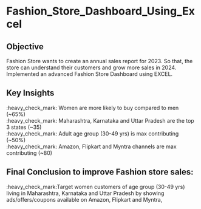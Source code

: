 <h1> Fashion_Store_Dashboard_Using_Excel </h1>

<h2> Objective </h2>
Fashion Store wants to create an annual sales report for 2023. So that, the store can understand their customers and grow more sales in 2024. 
Implemented an advanced Fashion Store Dashboard using EXCEL.

<h2> Key Insights </h2> 
:heavy_check_mark: Women are more likely to buy compared to men (~65%) <br>
:heavy_check_mark: Maharashtra, Karnataka and Uttar Pradesh are the top 3 states (~35) <br>
:heavy_check_mark: Adult age group (30-49 yrs) is max contributing (~50%) <br>
:heavy_check_mark: Amazon, Flipkart and Myntra channels are max contributing (~80) <br>

<h2>Final Conclusion to improve Fashion store sales:</h2>
:heavy_check_mark:Target women customers of age group (30-49 yrs) living in Maharashtra, Karnataka and Uttar Pradesh by showing ads/offers/coupons available on Amazon, Flipkart and Myntra,
              
